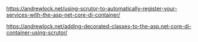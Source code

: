 https://andrewlock.net/using-scrutor-to-automatically-register-your-services-with-the-asp-net-core-di-container/

https://andrewlock.net/adding-decorated-classes-to-the-asp.net-core-di-container-using-scrutor/